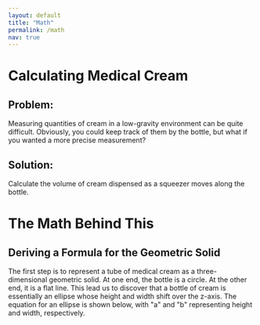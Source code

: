 ```yaml
---
layout: default
title: "Math"
permalink: /math
nav: true
---
```

# Calculating Medical Cream
## Problem:
Measuring quantities of cream in a low-gravity environment can be quite difficult. Obviously, you could keep track of them by the bottle, but what if you wanted a more precise measurement?
## Solution:
Calculate the volume of cream dispensed as a squeezer moves along the bottle.
# The Math Behind This
## Deriving a Formula for the Geometric Solid
The first step is to represent a tube of medical cream as a three-dimensional geometric solid. At one end, the bottle is a circle. At the other end, it is a flat line. This lead us to discover that a bottle of cream is essentially an ellipse whose height and width shift over the z-axis. The equation for an ellipse is shown below, with "a" and "b" representing height and width, respectively.

